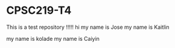 # CPSC219-T4
This is a test repository !!!!!
hi 
my name is Jose
my name is Kaitlin

my name is kolade 
my name is Caiyin
